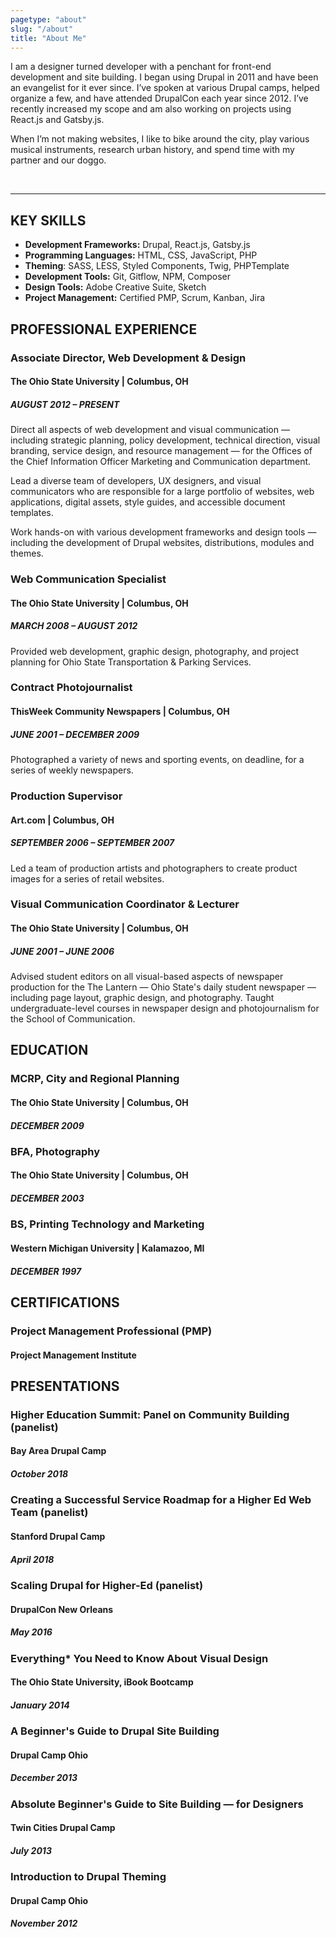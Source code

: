 ```yaml
---
pagetype: "about"
slug: "/about"
title: "About Me"
---
```


I am a designer turned developer with a penchant for front-end development and site building. I began using Drupal in 2011 and have been an evangelist for it ever since. I’ve spoken at various Drupal camps, helped organize a few, and have attended DrupalCon each year since 2012. I’ve recently increased my scope and am also working on projects using React.js and Gatsby.js.

When I’m not making websites, I like to bike around the city, play various musical instruments, research urban history, and spend time with my partner and our doggo.  

<br/>

---

## KEY SKILLS

- **Development Frameworks:** Drupal, React.js, Gatsby.js  
- **Programming Languages:** HTML, CSS,  JavaScript, PHP  
- **Theming**: SASS, LESS, Styled Components, Twig, PHPTemplate  
- **Development Tools:** Git, Gitflow, NPM, Composer  
- **Design Tools:** Adobe Creative Suite, Sketch  
- **Project Management:** Certified PMP, Scrum, Kanban, Jira  


## PROFESSIONAL EXPERIENCE

### Associate Director, Web Development & Design
#### The Ohio State University | Columbus, OH
##### AUGUST 2012 – PRESENT

Direct all aspects of web development and visual communication — including strategic planning, policy development, technical direction, visual branding, service design, and resource management —  for the Offices of the Chief Information Officer Marketing and Communication department.

Lead a diverse team of developers, UX designers, and visual communicators who are responsible for a large portfolio of websites, web applications, digital assets, style guides, and accessible document templates.

Work hands-on with various development frameworks and design tools — including the development of Drupal websites, distributions, modules and themes.  


### Web Communication Specialist
#### The Ohio State University | Columbus, OH
##### MARCH 2008 – AUGUST 2012
Provided web development, graphic design, photography, and project planning for Ohio State Transportation & Parking Services.

### Contract Photojournalist
#### ThisWeek Community Newspapers | Columbus, OH
##### JUNE  2001 – DECEMBER 2009

Photographed a variety of news and sporting events, on deadline, for a series of weekly newspapers.
### Production Supervisor
#### Art.com | Columbus, OH
##### SEPTEMBER 2006 – SEPTEMBER 2007

Led a team of production artists and photographers to create product images for a series of retail websites.  


### Visual Communication Coordinator & Lecturer
#### The Ohio State University | Columbus, OH
##### JUNE 2001 – JUNE 2006

Advised student editors on all visual-based aspects of newspaper production for the The Lantern — Ohio State's daily student newspaper — including page layout, graphic design, and photography. Taught undergraduate-level courses in newspaper design and photojournalism for the School of Communication.


## EDUCATION

### MCRP, City and Regional Planning
#### The Ohio State University | Columbus, OH
##### DECEMBER 2009


### BFA, Photography
#### The Ohio State University | Columbus, OH
##### DECEMBER 2003

### BS, Printing Technology and Marketing
#### Western Michigan University | Kalamazoo, MI
##### DECEMBER 1997


## CERTIFICATIONS

### Project Management Professional (PMP)
#### Project Management Institute


## PRESENTATIONS

### Higher Education Summit: Panel on Community Building (panelist)
#### Bay Area Drupal Camp
##### October 2018

### Creating a Successful Service Roadmap for a Higher Ed Web Team (panelist)
#### Stanford Drupal Camp
##### April 2018

### Scaling Drupal for Higher-Ed (panelist)
#### DrupalCon New Orleans
##### May 2016

### Everything* You Need to Know About Visual Design
#### The Ohio State University,  iBook Bootcamp
##### January 2014

### A Beginner's Guide to Drupal Site Building
#### Drupal Camp Ohio
##### December 2013

### Absolute Beginner's Guide to Site Building — for Designers
#### Twin Cities Drupal Camp
##### July 2013

### Introduction to Drupal Theming
#### Drupal Camp Ohio
##### November 2012
